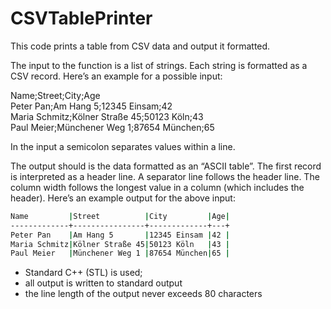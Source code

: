 # CSVTablePrinter

This code prints a table from CSV data and output it formatted.

The input to the function is a list of strings. Each string is formatted as a CSV record. Here’s an example for a possible input:

Name;Street;City;Age \
Peter Pan;Am Hang 5;12345 Einsam;42 \
Maria Schmitz;Kölner Straße 45;50123 Köln;43 \
Paul Meier;Münchener Weg 1;87654 München;65

In the input a semicolon separates values within a line. 

The output should is the data formatted as an “ASCII table”. The first record is interpreted as a header line. 
A separator line follows the header line. 
The column width follows the longest value in a column (which includes the header). Here’s an example output for the above input:

```bash
Name         |Street          |City         |Age|
-------------+----------------+-------------+---+
Peter Pan    |Am Hang 5       |12345 Einsam |42 |
Maria Schmitz|Kölner Straße 45|50123 Köln   |43 |
Paul Meier   |Münchener Weg 1 |87654 München|65 |
```
- Standard C++ (STL) is used;
- all output is written to standard output
- the line length of the output never exceeds 80 characters
